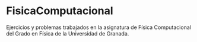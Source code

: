 # FisicaComputacional
Ejercicios y problemas trabajados en la asignatura de Física Computacional del Grado en Física de la Universidad de Granada.
